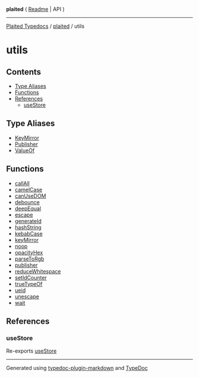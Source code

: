 **plaited** ( [Readme](../README.md) \| API )

***

[Plaited Typedocs](../../modules.md) / [plaited](../modules.md) / utils

# utils

## Contents

- [Type Aliases](README.md#type-aliases)
- [Functions](README.md#functions)
- [References](README.md#references)
  - [useStore](README.md#usestore)

## Type Aliases

- [KeyMirror](type-aliases/KeyMirror.md)
- [Publisher](type-aliases/Publisher.md)
- [ValueOf](type-aliases/ValueOf.md)

## Functions

- [callAll](functions/callAll.md)
- [camelCase](functions/camelCase.md)
- [canUseDOM](functions/canUseDOM.md)
- [debounce](functions/debounce.md)
- [deepEqual](functions/deepEqual.md)
- [escape](functions/escape.md)
- [generateId](functions/generateId.md)
- [hashString](functions/hashString.md)
- [kebabCase](functions/kebabCase.md)
- [keyMirror](functions/keyMirror.md)
- [noop](functions/noop.md)
- [opacityHex](functions/opacityHex.md)
- [parseToRgb](functions/parseToRgb.md)
- [publisher](functions/publisher.md)
- [reduceWhitespace](functions/reduceWhitespace.md)
- [setIdCounter](functions/setIdCounter.md)
- [trueTypeOf](functions/trueTypeOf.md)
- [ueid](functions/ueid.md)
- [unescape](functions/unescape.md)
- [wait](functions/wait.md)

## References

### useStore

Re-exports [useStore](../index/functions/useStore.md)

***

Generated using [typedoc-plugin-markdown](https://www.npmjs.com/package/typedoc-plugin-markdown) and [TypeDoc](https://typedoc.org/)

